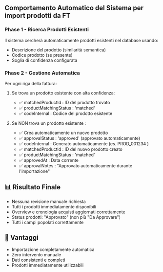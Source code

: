 ## Comportamento Automatico del Sistema per import prodotti da FT
### Phase 1 - Ricerca Prodotti Esistenti
Il sistema cercherà automaticamente prodotti esistenti nel database usando:

- Descrizione del prodotto (similarità semantica)
- Codice prodotto (se presente)
- Soglia di confidenza configurata
### Phase 2 - Gestione Automatica
Per ogni riga della fattura:

1. Se trova un prodotto esistente con alta confidenza:
   
   - ✅ matchedProductId : ID del prodotto trovato
   - ✅ productMatchingStatus : 'matched'
   - ✅ codeInternal : Codice del prodotto esistente
2. Se NON trova un prodotto esistente :
   
   - ✅ Crea automaticamente un nuovo prodotto
   - ✅ approvalStatus : 'approved' (approvato automaticamente)
   - ✅ codeInternal : Generato automaticamente (es. PROD_001234 )
   - ✅ matchedProductId : ID del nuovo prodotto creato
   - ✅ productMatchingStatus : 'matched'
   - ✅ approvedAt : Data corrente
   - ✅ approvalNotes : "Approvato automaticamente durante l'importazione"
## 📊 Risultato Finale
- Nessuna revisione manuale richiesta
- Tutti i prodotti immediatamente disponibili
- Overview e cronologia acquisti aggiornati correttamente
- Status prodotti: "Approvato" (non più "Da Approvare")
- Tutti i campi popolati correttamente
## 🎯 Vantaggi
- Importazione completamente automatica
- Zero intervento manuale
- Dati consistenti e completi
- Prodotti immediatamente utilizzabili
